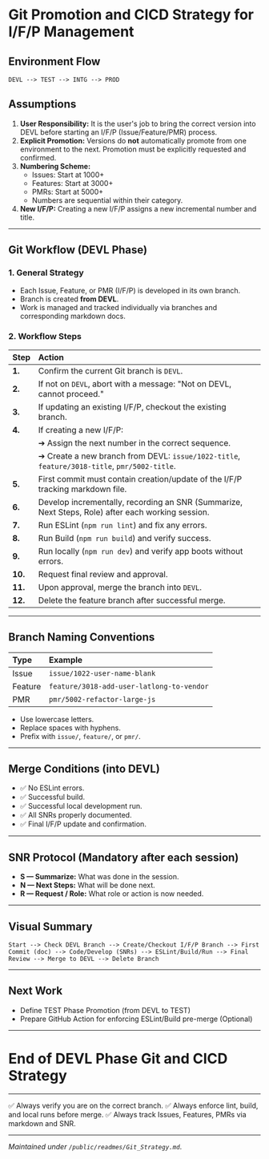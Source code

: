 # Git Promotion and CICD Strategy for I/F/P Management

## Environment Flow

```
DEVL --> TEST --> INTG --> PROD
```

## Assumptions
1. **User Responsibility:** It is the user's job to bring the correct version into DEVL before starting an I/F/P (Issue/Feature/PMR) process.
2. **Explicit Promotion:** Versions do **not** automatically promote from one environment to the next. Promotion must be explicitly requested and confirmed.
3. **Numbering Scheme:**
   - Issues: Start at 1000+
   - Features: Start at 3000+
   - PMRs: Start at 5000+
   - Numbers are sequential within their category.
4. **New I/F/P:** Creating a new I/F/P assigns a new incremental number and title.

---

## Git Workflow (DEVL Phase)

### 1. General Strategy
- Each Issue, Feature, or PMR (I/F/P) is developed in its own branch.
- Branch is created **from DEVL**.
- Work is managed and tracked individually via branches and corresponding markdown docs.

### 2. Workflow Steps

| Step | Action |
|:----|:------|
| **1.** | Confirm the current Git branch is `DEVL`. |
| **2.** | If not on `DEVL`, abort with a message: "Not on DEVL, cannot proceed." |
| **3.** | If updating an existing I/F/P, checkout the existing branch. |
| **4.** | If creating a new I/F/P: |
| | ➔ Assign the next number in the correct sequence. |
| | ➔ Create a new branch from DEVL: `issue/1022-title`, `feature/3018-title`, `pmr/5002-title`. |
| **5.** | First commit must contain creation/update of the I/F/P tracking markdown file. |
| **6.** | Develop incrementally, recording an SNR (Summarize, Next Steps, Role) after each working session. |
| **7.** | Run ESLint (`npm run lint`) and fix any errors. |
| **8.** | Run Build (`npm run build`) and verify success. |
| **9.** | Run locally (`npm run dev`) and verify app boots without errors. |
| **10.** | Request final review and approval. |
| **11.** | Upon approval, merge the branch into `DEVL`. |
| **12.** | Delete the feature branch after successful merge. |

---

## Branch Naming Conventions

| Type | Example |
|:-----|:--------|
| Issue | `issue/1022-user-name-blank` |
| Feature | `feature/3018-add-user-latlong-to-vendor` |
| PMR | `pmr/5002-refactor-large-js` |

- Use lowercase letters.
- Replace spaces with hyphens.
- Prefix with `issue/`, `feature/`, or `pmr/`.

---

## Merge Conditions (into DEVL)
- ✅ No ESLint errors.
- ✅ Successful build.
- ✅ Successful local development run.
- ✅ All SNRs properly documented.
- ✅ Final I/F/P update and confirmation.

---

## SNR Protocol (Mandatory after each session)
- **S — Summarize:** What was done in the session.
- **N — Next Steps:** What will be done next.
- **R — Request / Role:** What role or action is now needed.

---

## Visual Summary

```
Start --> Check DEVL Branch --> Create/Checkout I/F/P Branch --> First Commit (doc) --> Code/Develop (SNRs) --> ESLint/Build/Run --> Final Review --> Merge to DEVL --> Delete Branch
```

---

## Next Work
- Define TEST Phase Promotion (from DEVL to TEST)
- Prepare GitHub Action for enforcing ESLint/Build pre-merge (Optional)

---

# End of DEVL Phase Git and CICD Strategy

---

✅ Always verify you are on the correct branch.
✅ Always enforce lint, build, and local runs before merge.
✅ Always track Issues, Features, PMRs via markdown and SNR.

---

*Maintained under `/public/readmes/Git_Strategy.md`*.

